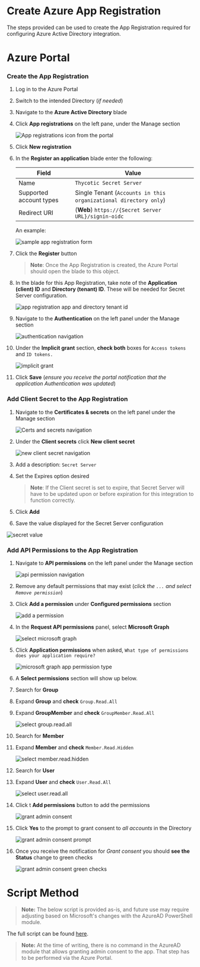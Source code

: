 [title]: # (Create an Azure App Registration)
[tags]: # (Azure, Azure Active Directory)
[priority]: # (1000)

# Create Azure App Registration

The steps provided can be used to create the App Registration required for configuring Azure Active Directory integration.

# Azure Portal

### Create the App Registration

1. Log in to the Azure Portal
1. Switch to the intended Directory (_if needed_)
1. Navigate to the **Azure Active Directory** blade
1. Click **App registrations** on the left pane, under the Manage section

   ![App registrations icon from the portal](./images/appregistration_icon.png)

1. Click **New registration**
1. In the **Register an application** blade enter the following:

   | Field | Value |
   | -------------- | ------------------- |
   | Name | `Thycotic Secret Server` |
   | Supported account types | Single Tenant (`Accounts in this organizational directory only`) |
   | Redirect URI | (**Web**) `https://{Secret Server URL}/signin-oidc` |

   An example:

   ![sample app registration form](./images/appregistration_sample.png)

1. Click the **Register** button

   > **Note**: Once the App Registration is created, the Azure Portal should open the blade to this object.

1. In the blade for this App Registration, take note of the **Application (client) ID** and **Directory (tenant) ID**. These will be needed for Secret Server configuration.

   ![app registration app and directory tenant id](./images/appregistration_ids.png)

1. Navigate to the **Authentication** on the left panel under the Manage section

   ![authentication navigation](./images/appregistration_auth.png)

1. Under the **Implicit grant** section, **check both** boxes for `Access tokens` and `ID tokens.`

   ![implicit grant](./images/appregistration_auth_implicitgrant.png)

1. Click **Save** (_ensure you receive the portal notification that the application Authentication was updated_)

### Add Client Secret to the App Registration

1. Navigate to the **Certificates & secrets** on the left panel under the Manage section

   ![Certs and secrets navigation](./images/appregistration_certnsecrets.png)

1. Under the **Client secrets** click **New client secret**

   ![new client secret navigation](./images/appregistration_certnsecrets_newclientsecret.png)

1. Add a description: `Secret Server`
1. Set the Expires option desired
   > **Note**: If the Client secret is set to expire, that Secret Server will have to be updated upon or before expiration for this integration to function correctly.

1. Click **Add**
1. Save the value displayed for the Secret Server configuration

![secret value](./images/appregistration_certnsecrets_secretvalue.png)

### Add API Permissions to the App Registration

1. Navigate to **API permissions** on the left panel under the Manage section

   ![api permission navigation](./images/appregistration_api.png)

1. Remove any default permissions that may exist (_click the `...` and select `Remove permission`_)

1. Click **Add a permission** under **Configured permissions** section

   ![add a permission](./images/appregistration_api_addperm.png)

1. In the **Request API permissions** panel, select **Microsoft Graph**

   ![select microsoft graph](./images/appregistration_api_requestperm.png)

1. Click **Application permissions** when asked, `What type of permissions does your application require?`

   ![microsoft graph app permission type](./images/appregistration_api_msgraphappperm.png)

1. A **Select permissions** section will show up below.

1. Search for **Group**
1. Expand **Group** and **check** `Group.Read.All`
1. Expand **GroupMember** and **check** `GroupMember.Read.All`

   ![select group.read.all](./images/appregistration_api_msgraphgroup_readall.png)

1. Search for **Member**
1. Expand **Member** and **check** `Member.Read.Hidden`

   ![select member.read.hidden](./images/appregistration_api_msgraphmember_readhidden.png)

1. Search for **User**
1. Expand **User** and **check** `User.Read.All`

   ![select user.read.all](./images/appregistration_api_msgraphmember_userreadall.png)

1. Click t **Add permissions** button to add the permissions

   ![grant admin consent](./images/appregistration_api_grantadminconsent.png)

1. Click **Yes** to the prompt to grant consent to _all accounts_ in the Directory

   ![grant admin consent prompt](./images/appregistration_api_grantadminconsent_prompt.png)

1. Once you receive the notification for _Grant consent_ you should **see the Status** change to green checks

   ![grant admin consent green checks](./images/appregistration_api_grantadminconsent_green.png)

# Script Method

> **Note:** The below script is provided as-is, and future use may require adjusting based on Microsoft's changes with the AzureAD PowerShell module.

The full script can be found [here](azuread_sample.ps1).

> **Note:** At the time of writing, there is no command in the AzureAD module that allows granting admin consent to the app. That step has to be performed via the Azure Portal.

